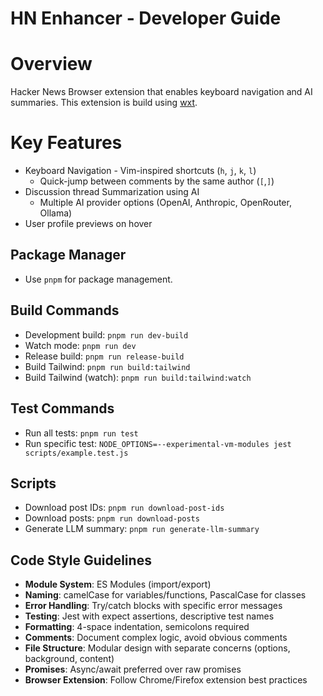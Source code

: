 # HN Enhancer - Developer Guide

# Overview
Hacker News Browser extension that enables keyboard navigation and AI summaries. 
This extension is build using [wxt](https://wxt.dev/guide/installation.html). 

# Key Features
- Keyboard Navigation - Vim-inspired shortcuts (`h`, `j`, `k`, `l`)
  - Quick-jump between comments by the same author (`[`,`]`)
- Discussion thread Summarization using AI
  - Multiple AI provider options (OpenAI, Anthropic, OpenRouter, Ollama)
- User profile previews on hover

## Package Manager
- Use `pnpm` for package management.

## Build Commands
- Development build: `pnpm run dev-build`
- Watch mode: `pnpm run dev`
- Release build: `pnpm run release-build`
- Build Tailwind: `pnpm run build:tailwind`
- Build Tailwind (watch): `pnpm run build:tailwind:watch`

## Test Commands
- Run all tests: `pnpm run test`
- Run specific test: `NODE_OPTIONS=--experimental-vm-modules jest scripts/example.test.js`

## Scripts
- Download post IDs: `pnpm run download-post-ids`
- Download posts: `pnpm run download-posts`
- Generate LLM summary: `pnpm run generate-llm-summary`

## Code Style Guidelines
- **Module System**: ES Modules (import/export)
- **Naming**: camelCase for variables/functions, PascalCase for classes
- **Error Handling**: Try/catch blocks with specific error messages
- **Testing**: Jest with expect assertions, descriptive test names
- **Formatting**: 4-space indentation, semicolons required
- **Comments**: Document complex logic, avoid obvious comments
- **File Structure**: Modular design with separate concerns (options, background, content)
- **Promises**: Async/await preferred over raw promises
- **Browser Extension**: Follow Chrome/Firefox extension best practices
